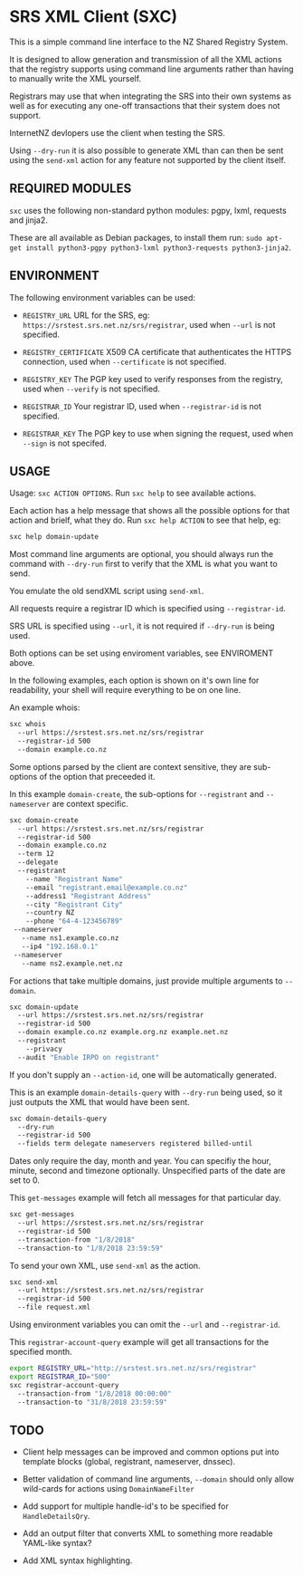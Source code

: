SRS XML Client (SXC)
====================

This is a simple command line interface to the NZ Shared Registry System.

It is designed to allow generation and transmission of all the XML actions
that the registry supports using command line arguments rather than having
to manually write the XML yourself.

Registrars may use that when integrating the SRS into their own systems
as well as for executing any one-off transactions that their system does
not support.

InternetNZ devlopers use the client when testing the SRS.

Using `--dry-run` it is also possible to generate XML than can then be
sent using the `send-xml` action for any feature not supported by the
client itself.

REQUIRED MODULES
----------------

`sxc` uses the following non-standard python modules: pgpy, lxml, requests
and jinja2.

These are all available as Debian packages, to install them run:
`sudo apt-get install python3-pgpy python3-lxml python3-requests python3-jinja2`.

ENVIRONMENT
-----------

The following environment variables can be used:

* `REGISTRY_URL` URL for the SRS, eg:
  `https://srstest.srs.net.nz/srs/registrar`, used when `--url` is not
  specified.

* `REGISTRY_CERTIFICATE` X509 CA certificate that authenticates the HTTPS
  connection, used when `--certificate` is not specified.

* `REGISTRY_KEY` The PGP key used to verify responses from the registry,
  used when `--verify` is not specified.

* `REGISTRAR_ID` Your registrar ID, used when `--registrar-id` is not
  specified.

* `REGISTRAR_KEY` The PGP key to use when signing the request, used when
  `--sign` is not specifed.

USAGE
-----

Usage: `sxc ACTION OPTIONS`. Run `sxc help` to see available
actions.

Each action has a help message that shows all the possible options for that
action and brielf, what they do. Run `sxc help ACTION` to see that help, eg:

```sh
sxc help domain-update
```

Most command line arguments are optional, you should always run the command
with `--dry-run` first to verify that the XML is what you want to send.

You emulate the old sendXML script using `send-xml`.

All requests require a registrar ID which is specified using `--registrar-id`.

SRS URL is specified using `--url`, it is not required if `--dry-run` is
being used.

Both options can be set using enviroment variables, see ENVIROMENT above.

In the following examples, each option is shown on it's own line for readability,
your shell will require everything to be on one line.

An example whois:

```sh
sxc whois
  --url https://srstest.srs.net.nz/srs/registrar
  --registrar-id 500
  --domain example.co.nz
```

Some options parsed by the client are context sensitive, they are sub-options
of the option that preceeded it.

In this example `domain-create`, the sub-options for `--registrant` and
`--nameserver` are context specific.

```sh
sxc domain-create
  --url https://srstest.srs.net.nz/srs/registrar
  --registrar-id 500
  --domain example.co.nz
  --term 12
  --delegate
  --registrant
    --name "Registrant Name"
    --email "registrant.email@example.co.nz"
    --address1 "Registrant Address"
    --city "Registrant City"
    --country NZ
    --phone "64-4-123456789"
 --nameserver
   --name ns1.example.co.nz
   --ip4 "192.168.0.1"
 --nameserver
   --name ns2.example.net.nz
```

For actions that take multiple domains, just provide multiple arguments to
`--domain`.

```sh
sxc domain-update
  --url https://srstest.srs.net.nz/srs/registrar
  --registrar-id 500
  --domain example.co.nz example.org.nz example.net.nz
  --registrant
    --privacy
  --audit "Enable IRPO on registrant"
```

If you don't supply an `--action-id`, one will be automatically generated.

This is an example `domain-details-query` with `--dry-run` being used,
so it just outputs the XML that would have been sent.

```sh
sxc domain-details-query
  --dry-run
  --registrar-id 500    
  --fields term delegate nameservers registered billed-until 
```

Dates only require the day, month and year. You can specifiy the hour, minute,
second and timezone optionally. Unspecified parts of the date are set to 0.

This `get-messages` example will fetch all messages for that particular day.

```sh
sxc get-messages
  --url https://srstest.srs.net.nz/srs/registrar
  --registrar-id 500
  --transaction-from "1/8/2018"
  --transaction-to "1/8/2018 23:59:59"
```

To send your own XML, use `send-xml` as the action.

```sh
sxc send-xml
  --url https://srstest.srs.net.nz/srs/registrar
  --registrar-id 500
  --file request.xml
```

Using environment variables you can omit the `--url` and
`--registrar-id`.

This `registrar-account-query` example will get all transactions for the
specified month.

```sh
export REGISTRY_URL="http://srstest.srs.net.nz/srs/registrar"
export REGISTRAR_ID="500"
sxc registrar-account-query
  --transaction-from "1/8/2018 00:00:00"
  --transaction-to "31/8/2018 23:59:59"
```

TODO
----

* Client help messages can be improved and common options put into
  template blocks (global, registrant, nameserver, dnssec).

* Better validation of command line arguments, `--domain` should only
  allow wild-cards for actions using `DomainNameFilter`

* Add support for multiple handle-id's to be specified for
  `HandleDetailsQry`.

* Add an output filter that converts XML to something more readable
  YAML-like syntax?

* Add XML syntax highlighting.
